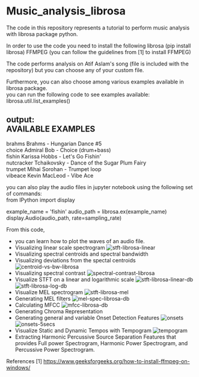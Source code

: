 # Music_analysis_librosa
The code in this repository represents a tutorial to perform music analysis with librosa package python.

In order to use the code you need to install the following
librosa (pip install librosa)
FFMPEG (you can follow the guidelines from [1] to install FFMPEG)

The code performs analysis on Atif Aslam's song (file is included with the repository) but you can choose any of your custom file.

Furthermore, you can also choose among various examples available in librosa package.  
you can run the following code to see examples available:  
librosa.util.list_examples()

output:  
AVAILABLE EXAMPLES
--------------------------------------------------------------------  
brahms    	Brahms - Hungarian Dance #5  
choice    	Admiral Bob - Choice (drum+bass)  
fishin    	Karissa Hobbs - Let's Go Fishin'  
nutcracker	Tchaikovsky - Dance of the Sugar Plum Fairy  
trumpet   	Mihai Sorohan - Trumpet loop  
vibeace   	Kevin MacLeod - Vibe Ace  

you can also play the audio files in jupyter notebook using the following set of commands:  
from IPython import display

example_name = 'fishin' 
audio_path = librosa.ex(example_name)  
display.Audio(audio_path, rate=sampling_rate)  

From this code,  
- you can learn how to plot the waves of an audio file.  
- Visualizing linear scale spectrogram  ![stft-librosa-linear](https://user-images.githubusercontent.com/26203136/165922361-89ab23b2-e99d-4a6e-8ba0-cc3fc10d5bde.png)  
- Visualizing spectral centroids and spectral bandwidth  
- Visualizing deviations from the spectal centroids  ![centroid-vs-bw-librosa](https://user-images.githubusercontent.com/26203136/165922558-29ccf594-adcb-4b0f-8481-7be20c0ee54b.png)  
- Visualizing spectral contrast  ![spectral-contrast-librosa](https://user-images.githubusercontent.com/26203136/165922686-ddcb064b-2012-475e-b6af-b9409d8c7eb0.png)  
- Visualize STFT on a linear and logarithmic scale  ![stft-librosa-linear-db](https://user-images.githubusercontent.com/26203136/165922795-b4b946d8-cc25-49c8-9f08-4044e982ea22.png)  
![stft-librosa-log-db](https://user-images.githubusercontent.com/26203136/165922849-52da5e32-183b-4bb7-b1d4-4bec0d37cd0c.png)  
- Visualize MEL spectrogram  ![stft-librosa-mel](https://user-images.githubusercontent.com/26203136/165922916-a3f32527-0e04-4b31-a094-32adbfe71d6a.png)  
- Generating MEL filters  ![mel-spec-librosa-db](https://user-images.githubusercontent.com/26203136/165922975-d1ded490-d298-40c3-bd94-3c15d35e3000.png)  
- Calculating MFCC  ![mfcc-librosa-db](https://user-images.githubusercontent.com/26203136/165923030-794133ba-3368-4d9f-a10f-19d92f13da7a.png)  
- Generating Chroma Representation  
- Generating general and variable Onset Detection Features  ![onsets](https://user-images.githubusercontent.com/26203136/165923148-b4854976-cb61-41c3-b5b6-358af6b2c62c.png)  
![onsets-5secs](https://user-images.githubusercontent.com/26203136/165923181-ff476709-e95e-4767-8f27-1cdc9bdde950.png)  
- Visualize Static and Dynamic Tempos with Tempogram  ![tempogram](https://user-images.githubusercontent.com/26203136/165923280-77fec030-07ef-4e16-b94f-98417fc3c5b4.png)  
- Extracting Harmonic Percussive Source Separation Features that provides Full power Spectrogram, Harmonic Power Spectrogram, and Percussive Power Spectrogram.















References
[1] https://www.geeksforgeeks.org/how-to-install-ffmpeg-on-windows/

